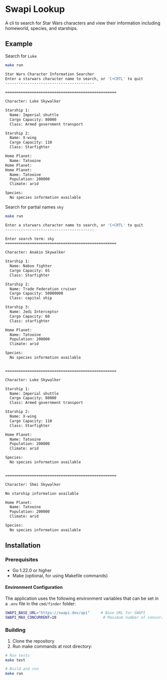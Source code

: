 # Swapi Lookup

A cli to search for Star Wars characters and view their information including homeworld, species, and starships.

## Example

Search for `Luke`

```bash
make run

Star Wars Character Information Searcher
Enter a starwars character name to search, or 'C+CRTL' to quit
----------------------------------------

==================================================

Character: Luke Skywalker

Starship 1:
  Name: Imperial shuttle
  Cargo Capacity: 80000
  Class: Armed government transport

Starship 2:
  Name: X-wing
  Cargo Capacity: 110
  Class: Starfighter

Home Planet:
  Name: Tatooine
Home Planet:
Home Planet:
  Name: Tatooine
  Population: 200000
  Climate: arid

Species:
  No species information available
```

Search for partial names `sky`

```bash
make run

Enter a starwars character name to search, or 'C+CRTL' to quit
----------------------------------------

Enter search term: sky
==================================================

Character: Anakin Skywalker

Starship 1:
  Name: Naboo fighter
  Cargo Capacity: 65
  Class: Starfighter

Starship 2:
  Name: Trade Federation cruiser
  Cargo Capacity: 50000000
  Class: capital ship

Starship 3:
  Name: Jedi Interceptor
  Cargo Capacity: 60
  Class: starfighter

Home Planet:
  Name: Tatooine
  Population: 200000
  Climate: arid

Species:
  No species information available


==================================================

Character: Luke Skywalker

Starship 1:
  Name: Imperial shuttle
  Cargo Capacity: 80000
  Class: Armed government transport

Starship 2:
  Name: X-wing
  Cargo Capacity: 110
  Class: Starfighter

Home Planet:
  Name: Tatooine
  Population: 200000
  Climate: arid

Species:
  No species information available


==================================================

Character: Shmi Skywalker

No starship information available

Home Planet:
  Name: Tatooine
  Population: 200000
  Climate: arid

Species:
  No species information available
```

## Installation

### Prerequisites
- Go 1.22.0 or higher
- Make (optional, for using Makefile commands)

#### Environment Configuration

The application uses the following environment variables that can be set in a `.env` file in the `cmd/finder` folder:

```bash
SWAPI_BASE_URL="https://swapi.dev/api"     # Base URL for SWAPI
SWAPI_MAX_CONCURRENT=10                     # Maximum number of concurrent API requests
```

### Building
1. Clone the repository
2. Run make commands at root directory:
```bash
# Run tests
make test

# Build and run
make run
```

